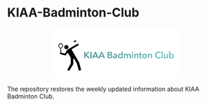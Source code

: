 # KIAA-Badminton-Club
<p align="center">
<img src="KIAA-Badminton-Club-logo.png"  alt="" width = "300" />
</p>
The repository restores the weekly updated information about KIAA Badminton Club.
